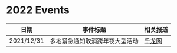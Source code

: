 # 2022 Events

| 日期   | 事件标题                   | 相关报道                                         |
| -------- | ------------------------------ | ---------------------------------------------- |
| 2021/12/31 | 多地紧急通知取消跨年夜大型活动 | [千龙网](http://py.qianlong.com/2021/1231/6713549.shtml) |